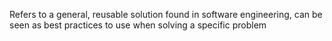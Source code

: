 Refers to a general, reusable solution found in software engineering, can be seen as best practices to use when solving a specific problem